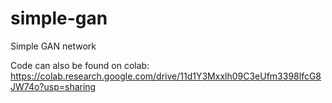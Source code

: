 # simple-gan
Simple GAN network

Code can also be found on colab: https://colab.research.google.com/drive/11d1Y3Mxxlh09C3eUfm3398lfcG8JW74o?usp=sharing